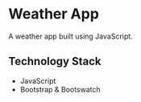 # Weather App

A weather app built using JavaScript.

## Technology Stack

- JavaScript
- Bootstrap & Bootswatch
